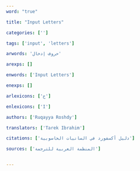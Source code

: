 ```yaml
---
word: "true"

title: "Input Letters"

categories: ['']

tags: ['input', 'letters']

arwords: 'حروف إدخال'

arexps: []

enwords: ['Input Letters']

enexps: []

arlexicons: ['ح']

enlexicons: ['I']

authors: ['Ruqayya Roshdy']

translators: ['Tarek Ibrahim']

citations: ['دليل أكسفورد في السانيات الحاسوبية']

sources: ['المنظمة العربية للترجمة']


---
```

